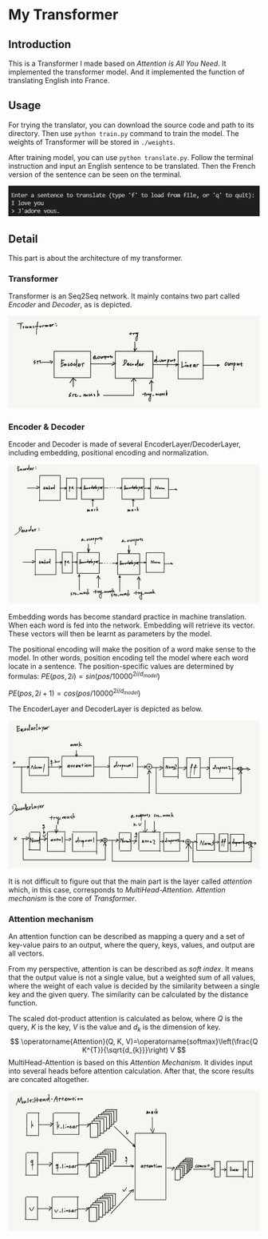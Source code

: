 # My Transformer

## Introduction

This is a Transformer I made based on *Attention is All You Need*. It implemented the transformer model. And it implemented the function of translating English into France.

## Usage

For trying the translator, you can download the source code and path to its directory. Then use `python train.py` command to train the model. The weights of Transformer will be stored in `./weights`. 

After training model, you can use `python translate.py`.  Follow the terminal instruction and input an English sentence to  be translated. Then the French version of the sentence can be seen on the terminal. 

![](https://github.com/UniqueMR/Self-Transformer/blob/main/img/translate.png)

## Detail

This part is about the architecture of my transformer.

### Transformer

Transformer is an Seq2Seq network. It mainly contains two part called *Encoder* and *Decoder*, as is depicted.

![](https://github.com/UniqueMR/Self-Transformer/blob/main/img/transformer.jpg)

### Encoder & Decoder

Encoder and Decoder is made of several EncoderLayer/DecoderLayer, including embedding, positional encoding and normalization. 

![](https://github.com/UniqueMR/Self-Transformer/blob/main/img/encoder%26decoder.jpg)

Embedding words has become standard practice in machine translation. When each word is fed into the network. Embedding will retrieve its vector. These vectors will then be learnt as parameters by the model.

The positional encoding will make the position of a word make sense to the model. In other words, position encoding tell the model where each word locate in a sentence. The position-specific values are determined by formulas: $PE(pos, 2i) = sin(pos/10000^{2i/d_{model}})$

$PE(pos, 2i+1) = cos(pos/10000^{2i/d_{model}})$

The EncoderLayer and DecoderLayer is depicted as below.

![](https://github.com/UniqueMR/Self-Transformer/blob/main/img/encoder%26decoder%20layer.jpg)

It is not difficult to figure out that the main part is the layer called *attention* which, in this case, corresponds to *MultiHead-Attention*. *Attention mechanism* is the core of *Transformer*. 

### Attention mechanism

An attention function can be described as mapping a query and a set of key-value pairs to an output, where the  query, keys, values, and output are all vectors. 

From my perspective, attention is can be described as *soft index*. It means that the output value is not a single value, but a weighted sum of all values, where the weight of each value is decided by the similarity between a single key and the given query. The similarity can be calculated by the distance function.

The scaled dot-product attention is calculated as below, where $Q$ is the query, $K$ is the key, $V$ is the value and $d_k$ is the dimension of key. 
$$
\operatorname{Attention}(Q, K, V)=\operatorname{softmax}\left(\frac{Q K^{T}}{\sqrt{d_{k}}}\right) V
$$
MultiHead-Attention is based on this *Attention Mechanism*. It divides input into several heads before attention calculation. After that, the score results are concated altogether.

![](https://github.com/UniqueMR/Self-Transformer/blob/main/img/multihead-attention.jpg)
